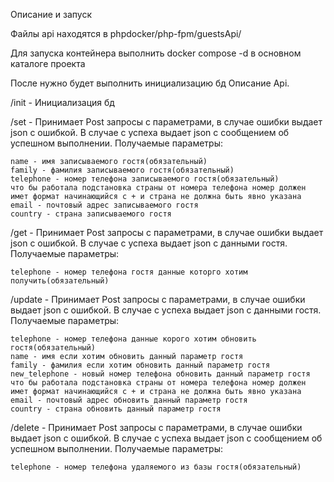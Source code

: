 Описание и запуск

Файлы api находятся в phpdocker/php-fpm/guestsApi/

Для запуска контейнера выполнить docker compose -d в основном каталоге проекта

После нужно будет выполнить инициализацию бд
Описание Api.

/init - Инициализация бд

/set - Принимает Post запросы с параметрами, в случае ошибки выдает json с ошибкой. В случае с успеха выдает json с сообщением об успешном выполнении.
Получаемые параметры:

    name - имя записываемого гостя(обязательный)
    family - фамилия записываемого гостя(обязательный)
    telephone - номер телефона записываемого гостя(обязательный)
    что бы работала подстановка страны от номера телефона номер должен имет формат начинающийся с + и страна не должна быть явно указана
    email - почтовый адрес записываемого гостя
    country - страна записываемого гостя

/get - Принимает Post запросы с параметрами, в случае ошибки выдает json с ошибкой. В случае с успеха выдает json с данными гостя.
Получаемые параметры:

    telephone - номер телефона гостя данные которго хотим получить(обязательный)

/update - Принимает Post запросы с параметрами, в случае ошибки выдает json с ошибкой. В случае с успеха выдает json с данными гостя.
Получаемые параметры:

    telephone - номер телефона данные корого хотим обновить гостя(обязательный)
    name - имя если хотим обновить данный параметр гостя
    family - фамилия если хотим обновить данный параметр гостя
    new_telephone - новый номер телефона обновить данный параметр гостя
    что бы работала подстановка страны от номера телефона номер должен имет формат начинающийся с + и страна не должна быть явно указана
    email - почтовый адрес обновить данный параметр гостя
    country - страна обновить данный параметр гостя

/delete - Принимает Post запросы с параметрами, в случае ошибки выдает json с ошибкой. В случае с успеха выдает json с сообщением об успешном выполнении.
Получаемые параметры:

    telephone - номер телефона удаляемого из базы гостя(обязательный)
